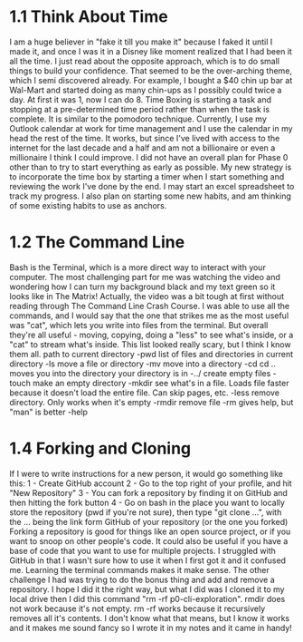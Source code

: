 # 1.1 Think About Time

I am a huge believer in "fake it till you make it" because I faked it until I made it, and once I was it in a Disney like moment realized that I had been it all the time. I just read about the opposite approach, which is to do small things to build your confidence. That seemed to be the over-arching theme, which I semi discovered already. For example, I bought a $40 chin up bar at Wal-Mart and started doing as many chin-ups as I possibly could twice a day. At first it was 1, now I can do 8.
Time Boxing is starting a task and stopping at a pre-determined time period rather than when the task is complete. It is similar to the pomodoro technique. Currently, I use my Outlook calendar at work for time management and I use the calendar in my head the rest of the time. It works, but since I've lived with access to the internet for the last decade and a half and am not a billionaire or even a millionaire I think I could improve.
I did not have an overall plan for Phase 0 other than to try to start everything as early as possible. My new strategy is to incorporate the time box by starting a timer when I start something and reviewing the work I've done by the end. I may start an excel spreadsheet to track my progress. I also plan on starting some new habits, and am thinking of some existing habits to use as anchors.

# 1.2 The Command Line

Bash is the Terminal, which is a more direct way to interact with your computer. The most challenging part for me was watching the video and wondering how I can turn my background black and my text green so it looks like in The Matrix! Actually, the video was a bit tough at first without reading through The Command Line Crash Course.
I was able to use all the commands, and I would say that the one that strikes me as the most useful was "cat", which lets you write into files from the terminal. But overall they're all useful - moving, copying, doing a "less" to see what's inside, or a "cat" to stream what's inside.
This list looked really scary, but I think I know them all.
path to current directory -pwd
list of files and directories in current directory -ls
move a file or directory -mv
move into a directory -cd
cd .. moves you into the directory your directory is in -../
create empty files -touch
make an empty directory -mkdir
see what's in a file. Loads file faster because it doesn't load the entire file. Can skip pages, etc. -less 
remove directory. Only works when it's empty -rmdir
remove file -rm
gives help, but "man" is better -help

# 1.4 Forking and Cloning


If I were to write instructions for a new person, it would go something like this:
1 - Create GitHub account
2 - Go to the top right of your profile, and hit "New Repository"
3 - You can fork a repository by finding it on GitHub and then hitting the fork button
4 - Go on bash in the place you want to locally store the repository (pwd if you're not sure), then type "git clone ...", with the ... being the link form GitHub of your repository (or the one you forked)
Forking a repository is good for things like an open source project, or if you want to snoop on other people's code. It could also be useful if you have a base of code that you want to use for multiple projects.
I struggled with GitHub in that I wasn't sure how to use it when I first got it and it confused me. Learning the terminal commands makes it make sense. The other challenge I had was trying to do the bonus thing and add and remove a repository. I hope I did it the right way, but what I did was I cloned it to my local drive then I did this command "rm -rf p0-cli-exploration". rmdir does not work because it's not empty. rm -rf works because it recursively removes all it's contents. I don't know what that means, but I know it works and it makes me sound fancy so I wrote it in my notes and it came in handy!